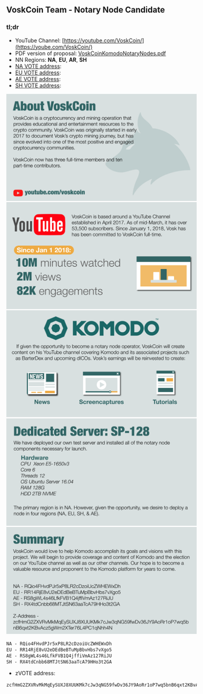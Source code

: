 ## VoskCoin Team - Notary Node Candidate ## 

### tl;dr ### 

- YouTube Channel: [https://youtube.com/VoskCoin/](https://yoube.com/VoskCoin/)
- PDF version of proposal: [VoskCoinKomodoNotaryNodes.pdf](https://drive.google.com/file/d/1EwsraE54dmt0dBFmj6-QMG1EHdjqi0W4/view)
- NN Regions: **NA**, **EU**, **AR**, **SH**
- [NA VOTE address](https://vote2.explorer.supernet.org/address/RQio4FHvdPJr5xP8LR2cDzoiUcZWHEWxDh):
- [EU VOTE address](https://vote2.explorer.supernet.org/address/RR14RjE8vU2eDEdBeBTuMpBbvHbs7vXgo5):
- [AE VOTE address](https://vote2.explorer.supernet.org/address/RS8gWL4s46LfkFVB1Q4jffiVmAz127RiJU):
- [SH VOTE address](https://vote2.explorer.supernet.org/address/RX4tdCnbb68MTJtSN63aaTcA79HHo3t2GA):

![](./page1.png)
![](./page2.png)
![](./page3.png)
![](./page4.png)
![](./page5.png)

```
NA - RQio4FHvdPJr5xP8LR2cDzoiUcZWHEWxDh
EU - RR14RjE8vU2eDEdBeBTuMpBbvHbs7vXgo5
AE - RS8gWL4s46LfkFVB1Q4jffiVmAz127RiJU
SH - RX4tdCnbb68MTJtSN63aaTcA79HHo3t2GA
```    
- zVOTE address: 

```
zcfHmG2ZXVRvMkMqEySUXJ8XUUKMk7cJw3qNG59fwDv36JY9AoRr1oP7wq5bnB6qxt2KBvAcz5gWm2XTer76L4PC1qNhh4N
```

